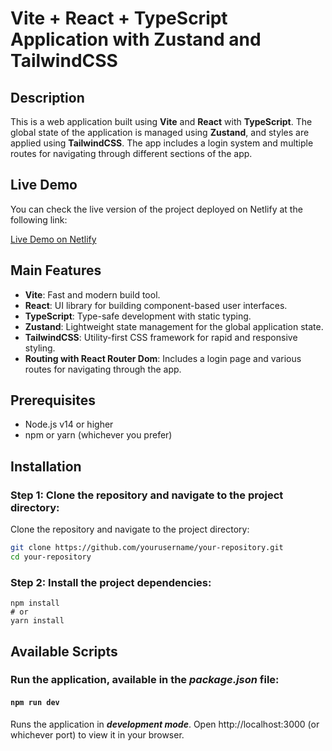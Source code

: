 # Vite + React + TypeScript Application with Zustand and TailwindCSS

## Description

This is a web application built using **Vite** and **React** with **TypeScript**. The global state of the application is managed using **Zustand**, and styles are applied using **TailwindCSS**. The app includes a login system and multiple routes for navigating through different sections of the app.

## Live Demo

You can check the live version of the project deployed on Netlify at the following link:

[Live Demo on Netlify](https://idyllic-narwhal-4152fe.netlify.app/marvel)

## Main Features

- **Vite**: Fast and modern build tool.
- **React**: UI library for building component-based user interfaces.
- **TypeScript**: Type-safe development with static typing.
- **Zustand**: Lightweight state management for the global application state.
- **TailwindCSS**: Utility-first CSS framework for rapid and responsive styling.
- **Routing with React Router Dom**: Includes a login page and various routes for navigating through the app.

## Prerequisites

- Node.js v14 or higher
- npm or yarn (whichever you prefer)

## Installation

### Step 1: Clone the repository and navigate to the project directory:

Clone the repository and navigate to the project directory:

```bash
git clone https://github.com/yourusername/your-repository.git
cd your-repository
```
### Step 2: Install the project dependencies:

```
npm install
# or
yarn install
```

## Available Scripts

### Run the application, available in the ***package.json*** file:

#### `npm run dev`

Runs the application in ***development mode***. Open http://localhost:3000 (or whichever port) to view it in your browser.
